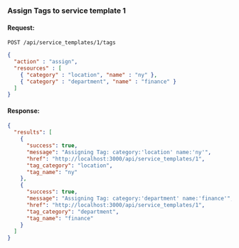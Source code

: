 ---
---

### Assign Tags to service template 1

#### Request:

    POST /api/service_templates/1/tags

``` json
{
  "action" : "assign",
  "resources" : [
    { "category" : "location", "name" : "ny" },
    { "category" : "department", "name" : "finance" }
  ]
}
```

#### Response:

``` json
{
  "results": [
    {
      "success": true,
      "message": "Assigning Tag: category:'location' name:'ny'",
      "href": "http://localhost:3000/api/service_templates/1",
      "tag_category": "location",
      "tag_name": "ny"
    },
    {
      "success": true,
      "message": "Assigning Tag: category:'department' name:'finance'",
      "href": "http://localhost:3000/api/service_templates/1",
      "tag_category": "department",
      "tag_name": "finance"
    }
  ]
}
```
